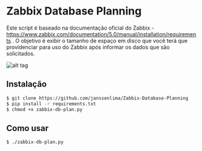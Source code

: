 # Zabbix Database Planning

Este script é baseado na documentação oficial do Zabbix - https://www.zabbix.com/documentation/5.0/manual/installation/requirements .
O objetivo é exibir o tamanho de espaço em disco que você terá que providenciar para uso do Zabbix após informar os dados que são solicitados.

![alt tag](https://raw.githubusercontent.com/janssenlima/Zabbix-Database-Planning/master/zabbix-db-plan.png)
   
## Instalação

```sh
$ git clone https://github.com/janssenlima/Zabbix-Database-Planning
$ pip install -r requirements.txt
$ chmod +x zabbix-db-plan.py
```

## Como usar

```sh
$ ./zabbix-db-plan.py
```
